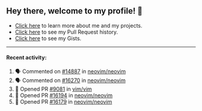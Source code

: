 ## Hey there, welcome to my profile! 👋

- [Click here](https://seandewar.github.io/) to learn more about me and my projects.
- [Click here](https://github.com/search?p=1&q=author%3Aseandewar+is%3Apr) to see my Pull Request history.
- [Click here](https://gist.github.com/seandewar) to see my Gists.

---

#### Recent activity:

<!--START_SECTION:activity-->
1. 🗣 Commented on [#14887](https://github.com/neovim/neovim/issues/14887) in [neovim/neovim](https://github.com/neovim/neovim)
2. 🗣 Commented on [#16270](https://github.com/neovim/neovim/issues/16270) in [neovim/neovim](https://github.com/neovim/neovim)
3. 💪 Opened PR [#9081](https://github.com/vim/vim/pull/9081) in [vim/vim](https://github.com/vim/vim)
4. 💪 Opened PR [#16194](https://github.com/neovim/neovim/pull/16194) in [neovim/neovim](https://github.com/neovim/neovim)
5. 💪 Opened PR [#16179](https://github.com/neovim/neovim/pull/16179) in [neovim/neovim](https://github.com/neovim/neovim)
<!--END_SECTION:activity-->
